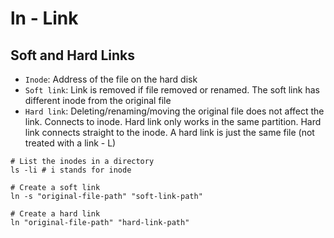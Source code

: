 # ln - Link

## Soft and Hard Links

- `Inode`: Address of the file on the hard disk
- `Soft link`: Link is removed if file removed or renamed. The soft link has different inode from the original file
- `Hard link`: Deleting/renaming/moving the original file does not affect the link. Connects to inode. Hard link only works in the same partition. Hard link connects straight to the inode. A hard link is just the same file (not treated with a link - L)

```shell
# List the inodes in a directory
ls -li # i stands for inode

# Create a soft link
ln -s "original-file-path" "soft-link-path"

# Create a hard link
ln "original-file-path" "hard-link-path"
```

